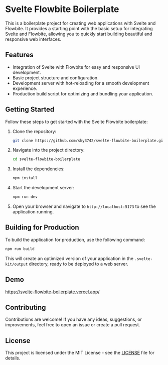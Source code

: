 # Svelte Flowbite Boilerplate

This is a boilerplate project for creating web applications with Svelte and Flowbite. It provides a starting point with the basic setup for integrating Svelte and Flowbite, allowing you to quickly start building beautiful and responsive web interfaces.

## Features

- Integration of Svelte with Flowbite for easy and responsive UI development.
- Basic project structure and configuration.
- Development server with hot-reloading for a smooth development experience.
- Production build script for optimizing and bundling your application.

## Getting Started

Follow these steps to get started with the Svelte Flowbite boilerplate:

1. Clone the repository:

   ```bash
   git clone https://github.com/sky3742/svelte-flowbite-boilerplate.git
   ```

2. Navigate into the project directory:

   ```bash
   cd svelte-flowbite-boilerplate
   ```

3. Install the dependencies:

   ```bash
   npm install
   ```

4. Start the development server:

   ```bash
   npm run dev
   ```

5. Open your browser and navigate to `http://localhost:5173` to see the application running.

## Building for Production

To build the application for production, use the following command:

```bash
npm run build
```

This will create an optimized version of your application in the `.svelte-kit/output` directory, ready to be deployed to a web server.

## Demo

https://svelte-flowbite-boilerplate.vercel.app/

## Contributing

Contributions are welcome! If you have any ideas, suggestions, or improvements, feel free to open an issue or create a pull request.

## License

This project is licensed under the MIT License - see the [LICENSE](LICENSE) file for details.

